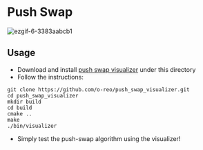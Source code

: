 # Push Swap
![ezgif-6-3383aabcb1](https://github.com/user-attachments/assets/c6f32e9a-cf94-4d4e-87e7-2c5c0827c421)

## Usage

* Download and install [push swap visualizer](https://github.com/o-reo/push_swap_visualizer) under this directory
* Follow the instructions:
```
git clone https://github.com/o-reo/push_swap_visualizer.git
cd push_swap_visualizer
mkdir build
cd build
cmake ..
make
./bin/visualizer
```
* Simply test the push-swap algorithm using the visualizer!
